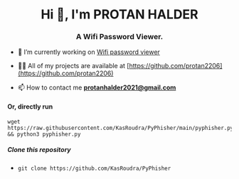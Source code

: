<h1 align="center">Hi 👋, I'm PROTAN HALDER</h1>
<h3 align="center">A Wifi Password Viewer.</h3>

- 🔭 I’m currently working on [Wifi password viewer](https://github.com/protan2206/WiFucker)


- 👨‍💻 All of my projects are available at [https://github.com/protan2206](https://github.com/protan2206)


- 📫 How to contact me **protanhalder2021@gmail.com**

#### Or, directly run
```
wget https://raw.githubusercontent.com/KasRoudra/PyPhisher/main/pyphisher.py && python3 pyphisher.py

```

##### Clone this repository

 - ```git clone https://github.com/KasRoudra/PyPhisher```
